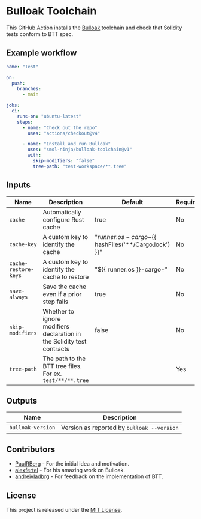# Bulloak Toolchain

This GitHub Action installs the [Bulloak](https://github.com/alexfertel/bulloak) toolchain and check that Solidity tests conform to BTT spec.

## Example workflow

```yaml
name: "Test"

on:
  push:
    branches:
      - main

jobs:
  ci:
    runs-on: "ubuntu-latest"
    steps:
      - name: "Check out the repo"
        uses: "actions/checkout@v4"

      - name: "Install and run Bulloak"
        uses: "smol-ninja/bulloak-toolchain@v1"
        with:
          skip-modifiers: "false"
          tree-path: "test-workspace/**.tree"
```

## Inputs

| Name                 | Description                                                            | Default                                                    | Required? |
| -------------------- | ---------------------------------------------------------------------- | ---------------------------------------------------------- | --------- |
| `cache`              | Automatically configure Rust cache                                     | true                                                       | No        |
| `cache-key`          | A custom key to identify the cache                                     | "${{ runner.os }}-cargo-${{ hashFiles('**/Cargo.lock') }}" | No        |
| `cache-restore-keys` | A custom key to identify the cache to restore                          | "${{ runner.os }}-cargo-"                                  | No        |
| `save-always`        | Save the cache even if a prior step fails                              | true                                                       | No        |
| `skip-modifiers`     | Whether to ignore modifiers declaration in the Solidity test contracts | false                                                      | No        |
| `tree-path`          | The path to the BTT tree files. For ex. `test/**/**.tree`              |                                                            | Yes       |

## Outputs

| Name              | Description                                |
| ----------------- | ------------------------------------------ |
| `bulloak-version` | Version as reported by `bulloak --version` |

## Contributors

- [PaulRBerg](https://github.com/paulRBerg) - For the initial idea and motivation.
- [alexfertel](https://github.com/alexfertel) - For his amazing work on Bulloak.
- [andreivladbrg](https://github.com/andreivladbrg) - For feedback on the implementation of BTT.

## License

This project is released under the [MIT License].

[MIT License]: LICENSE
